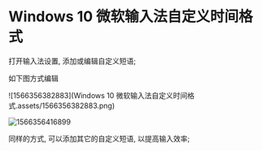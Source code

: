 # Windows 10 微软输入法自定义时间格式

打开输入法设置, 添加或编辑自定义短语;

如下图方式编辑

![1566356382883](Windows 10 微软输入法自定义时间格式.assets/1566356382883.png)

![1566356416899](../process/lianhe/zhiyeyi_platform/平台数据库升级/1566356416899.png)



同样的方式, 可以添加其它的自定义短语, 以提高输入效率;